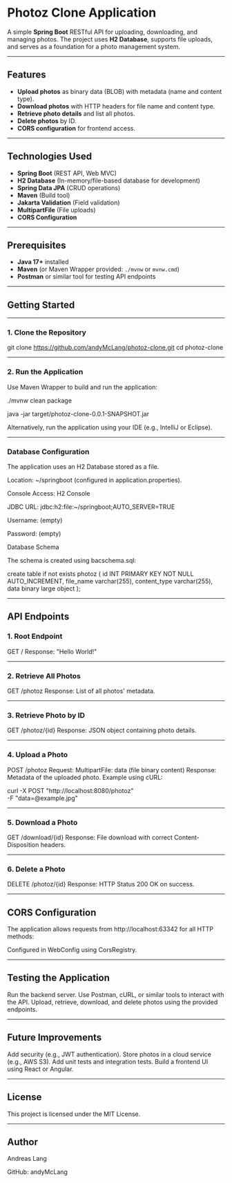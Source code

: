 # Photoz Clone Application

A simple **Spring Boot** RESTful API for uploading, downloading, and managing photos. The project uses **H2 Database**, supports file uploads, and serves as a foundation for a photo management system.

---

## Features
- **Upload photos** as binary data (BLOB) with metadata (name and content type).
- **Download photos** with HTTP headers for file name and content type.
- **Retrieve photo details** and list all photos.
- **Delete photos** by ID.
- **CORS configuration** for frontend access.

---

## Technologies Used
- **Spring Boot** (REST API, Web MVC)
- **H2 Database** (In-memory/file-based database for development)
- **Spring Data JPA** (CRUD operations)
- **Maven** (Build tool)
- **Jakarta Validation** (Field validation)
- **MultipartFile** (File uploads)
- **CORS Configuration**

---

## Prerequisites
- **Java 17+** installed
- **Maven** (or Maven Wrapper provided: `./mvnw` or `mvnw.cmd`)
- **Postman** or similar tool for testing API endpoints

---

## Getting Started

---

### 1. Clone the Repository

git clone https://github.com/andyMcLang/photoz-clone.git
cd photoz-clone

---

### 2. Run the Application
Use Maven Wrapper to build and run the application:

./mvnw clean package

java -jar target/photoz-clone-0.0.1-SNAPSHOT.jar

Alternatively, run the application using your IDE (e.g., IntelliJ or Eclipse).

---

### Database Configuration
The application uses an H2 Database stored as a file.

Location: \~/springboot (configured in application.properties).

Console Access: H2 Console

JDBC URL: jdbc:h2:file:\~/springboot;AUTO_SERVER=TRUE

Username: (empty)

Password: (empty)

Database Schema

The schema is created using bacschema.sql:

create table if not exists photoz (
    id INT PRIMARY KEY NOT NULL AUTO_INCREMENT,
    file_name varchar(255),
    content_type varchar(255),
    data binary large object
);

---

## API Endpoints
### 1. Root Endpoint
GET /
Response: "Hello World!"

---

### 2. Retrieve All Photos
GET /photoz
Response: List of all photos' metadata.

---

### 3. Retrieve Photo by ID
GET /photoz/{id}
Response: JSON object containing photo details.

---

### 4. Upload a Photo
POST /photoz
Request:
MultipartFile: data (file binary content)
Response: Metadata of the uploaded photo.
Example using cURL:

curl -X POST "http://localhost:8080/photoz" \
     -F "data=@example.jpg"

---

### 5. Download a Photo
GET /download/{id}
Response: File download with correct Content-Disposition headers.

---

### 6. Delete a Photo
DELETE /photoz/{id}
Response: HTTP Status 200 OK on success.

---

## CORS Configuration
The application allows requests from http://localhost:63342 for all HTTP methods:

Configured in WebConfig using CorsRegistry.

---

## Testing the Application
Run the backend server.
Use Postman, cURL, or similar tools to interact with the API.
Upload, retrieve, download, and delete photos using the provided endpoints.

---

## Future Improvements
Add security (e.g., JWT authentication).
Store photos in a cloud service (e.g., AWS S3).
Add unit tests and integration tests.
Build a frontend UI using React or Angular.

---

## License
This project is licensed under the MIT License.

---

## Author
Andreas Lang

GitHub: andyMcLang
